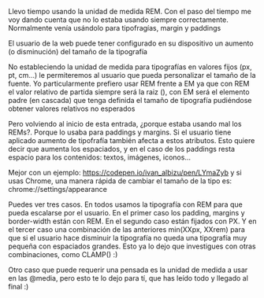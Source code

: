 Llevo tiempo usando la unidad de medida REM. Con el paso del tiempo me voy dando cuenta que no lo estaba usando siempre correctamente. Normalmente venía usándolo para tipofragías, margin y paddings

El usuario de la web puede tener configurado en su dispositivo un aumento (o disminución) del tamaño de la tipografía

No estableciendo la unidad de medida para tipografías en valores fijos (px, pt, cm...) le permiteremos al usuario que pueda personalizar el tamaño de la fuente. Yo particularmente prefiero usar REM frente a EM ya que con REM el valor relativo de partida siempre será la raiz (<html>), con EM será el elemento padre (en cascada) que tenga definida el tamaño de tipografía pudiéndose obtener valores relativos no esperados

Pero volviendo al inicio de esta entrada, ¿porque estaba usando mal los REMs?. Porque lo usaba para paddings y margins. Si el usuario tiene aplicado aumento de tipofrafía también afecta a estos atributos. Esto quiere decir que aumenta los espaciados, y en el caso de los paddings resta espacio para los contenidos: textos, imágenes, iconos...

Mejor con un ejemplo: https://codepen.io/ivan_albizu/pen/LYmaZyb y si usas Chrome, una manera rápida de cambiar el tamaño de la tipo es: chrome://settings/appearance

Puedes ver tres casos. En todos usamos la tipografía con REM para que pueda escalarse por el usuario. En el primer caso los padding, margins y border-width están con REM. En el segundo caso están fijados con PX. Y en el tercer caso una combinación de las anteriores min(XXpx, XXrem) para que si el usuario hace disminuir la tipografía no queda una tipografía muy pequeña con espaciados grandes. Esto ya lo dejo que investigues con otras combinaciones, como CLAMP() :)

Otro caso que puede requerir una pensada es la unidad de medida a usar en las @media, pero esto te lo dejo para tí, que has leído todo y llegado al final :)
